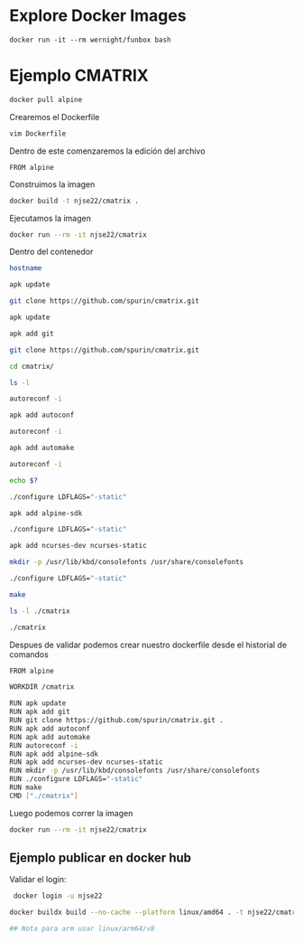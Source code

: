 # Explore Docker Images

```shell
docker run -it --rm wernight/funbox bash
```

# Ejemplo CMATRIX

```bash
docker pull alpine
```

Crearemos el Dockerfile 

```bash
vim Dockerfile 
```

Dentro de este comenzaremos la edición del archivo 

```docker
FROM alpine 
```

Construimos la imagen 

```bash
docker build -t njse22/cmatrix .
```

Ejecutamos la imagen 

```bash
docker run --rm -it njse22/cmatrix
```

Dentro del contenedor 

```bash
hostname

apk update

git clone https://github.com/spurin/cmatrix.git

apk update

apk add git

git clone https://github.com/spurin/cmatrix.git

cd cmatrix/

ls -l

autoreconf -i

apk add autoconf

autoreconf -i

apk add automake

autoreconf -i

echo $?

./configure LDFLAGS="-static"

apk add alpine-sdk

./configure LDFLAGS="-static"

apk add ncurses-dev ncurses-static

mkdir -p /usr/lib/kbd/consolefonts /usr/share/consolefonts

./configure LDFLAGS="-static"

make

ls -l ./cmatrix

./cmatrix
```

Despues de validar podemos crear nuestro dockerfile desde el historial de comandos 

```bash
FROM alpine

WORKDIR /cmatrix

RUN apk update
RUN apk add git
RUN git clone https://github.com/spurin/cmatrix.git .
RUN apk add autoconf
RUN apk add automake
RUN autoreconf -i
RUN apk add alpine-sdk
RUN apk add ncurses-dev ncurses-static
RUN mkdir -p /usr/lib/kbd/consolefonts /usr/share/consolefonts
RUN ./configure LDFLAGS="-static"
RUN make
CMD ["./cmatrix"]
```

Luego podemos correr la imagen 

```bash
docker run --rm -it njse22/cmatrix
```

## Ejemplo publicar en docker hub

Validar el login: 

```bash
 docker login -u njse22
```

```bash
docker buildx build --no-cache --platform linux/amd64 . -t njse22/cmatrix --push

## Nota para arm usar linux/arm64/v8
```
